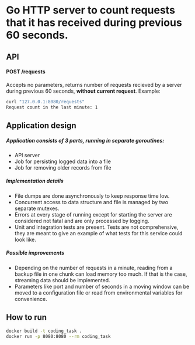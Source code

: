 # Go HTTP server to count requests that it has received during previous 60 seconds.

## API
#### POST /requests

Accepts no parameters, returns number of requests recieved by a server during previous 60 seconds, **without current request**. Example:
```bash
curl "127.0.0.1:8080/requests"
Request count in the last minute: 1
```

## Application design

##### Application consists of 3 parts, running in separate goroutines:
- API server
- Job for persisting logged data into a file
- Job for removing older records from file

##### Implementation details
- File dumps are done asynchronously to keep response time low.
- Concurrent access to data structure and file is managed by two separate mutexes.
- Errors at every stage of running except for starting the server are considered not fatal and are only processed by logging.
- Unit and integration tests are present. Tests are not comprehensive, they are meant to give an example of what tests for this service could look like.

##### Possible improvements
- Depending on the number of requests in a minute, reading from a backup file in one chunk can load memory too much. If that is the case, streaming data should be implemented.
- Parameters like port and number of seconds in a moving window can be moved to a configuration file or read from environmental variables for convenience.

## How to run
```bash
docker build -t coding_task .
docker run -p 8080:8080 --rm coding_task
```
